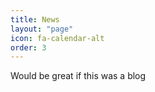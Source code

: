 ```yaml
---
title: News
layout: "page"
icon: fa-calendar-alt
order: 3
---
```


Would be great if this was a blog
